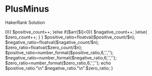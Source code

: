 # PlusMinus
HakerRank Solution
<?php

/*
 * Complete the 'plusMinus' function below.
 *
 * The function accepts INTEGER_ARRAY arr as parameter.
 */

function plusMinus($arr) {
    // Write your code here
    //Count N
    
    $n=count($arr);
    $positive_count=0;
    $nagative_count=0;
    $zero_count=0;
    
    for($i=0; $i<$n;$i++){
      
      if($arr[$i]>0){
        
        $positive_count++;
      }else if($arr[$i]<0){
        $nagative_count++;
      }else{
        $zero_count++;
      }
    }
    $positive_ratio=floatval($positive_count/$n);
      $negative_ratio=floatval($nagative_count/$n);
      $zero_ratio=floatval($zero_count/$n);
      
      $positive_ratio=number_format($positive_ratio,6,'.','');
      $negative_ratio=number_format($negative_ratio,6,'.','');
      $zero_ratio=number_format($zero_ratio,6,'.','');
      
      
      echo $positive_ratio."\n".$negative_ratio."\n".$zero_ratio;

}


